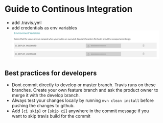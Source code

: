 # Guide to Continous Integration

- add .travis.yml
- add credentials as env variables  
![](https://github.com/CIShell/CIShell/blob/99699fd0051b2058b11e85da6ba6addcd71a85b9/docs/img/env-variables.png)

## Best practices for developers
- Dont commit directly to develop or master branch. Travis runs on these branches. Create your own feature branch and ask the product owner to merge it with the develop branch.
- Always test your changes locally by running ```mvn clean install``` before pushing the changes to github.
- Add ```[ci skip]``` or ```[skip ci]``` anywhere in the commit message if you want to skip travis build for the commit
